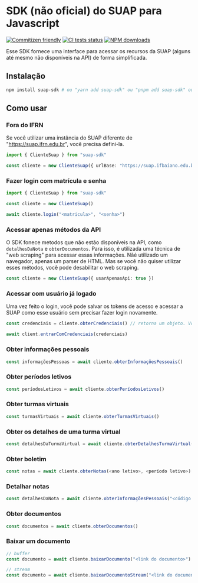 # SDK (não oficial) do SUAP para Javascript

[![Commitizen friendly](https://img.shields.io/badge/commitizen-friendly-brightgreen.svg)](http://commitizen.github.io/cz-cli/)
[![CI tests status](https://img.shields.io/github/workflow/status/save-labs/suap-sdk-javascript/ci)](https://github.com/save-labs/suap-sdk-javascript/actions/workflows/ci.yml)
[![NPM downloads](https://img.shields.io/npm/dm/suap-sdk-javascript)](https://npmjs.com/package/suap-sdk)

Esse SDK fornece uma interface para acessar os recursos da SUAP (alguns até mesmo não disponíveis na API) de forma simplificada.

## Instalação

```bash
npm install suap-sdk # ou "yarn add suap-sdk" ou "pnpm add suap-sdk" ou qualquer outro gerenciador de pacotes
```

## Como usar

### Fora do IFRN

Se você utilizar uma instância do SUAP diferente de "https://suap.ifrn.edu.br", você precisa defini-la.

```typescript
import { ClienteSuap } from "suap-sdk"

const cliente = new ClienteSuap({ urlBase: "https://suap.ifbaiano.edu.br" }) // ou a URL do SUAP do seu estado
```

### Fazer login com matrícula e senha

```typescript
import { ClienteSuap } from "suap-sdk"

const cliente = new ClienteSuap()

await cliente.login("<matricula>", "<senha>")
```

### Acessar apenas métodos da API

O SDK fonece metodos que não estão disponíveis na API, como `detalhesDaNota` e `obterDocumentos`. Para isso, é utilizada uma técnica de "web scraping" para acessar essas informações. Nãé utilizado um navegador, apenas um parser de HTML. Mas se você não quiser utilizar esses métodos, você pode desabilitar o web scraping.

```typescript
const cliente = new ClienteSuap({ usarApenasApi: true })
```

### Acessar com usuário já logado

Uma vez feito o login, você pode salvar os tokens de acesso e acessar a SUAP como esse usuário sem precisar fazer login novamente.

```typescript
const credenciais = cliente.obterCredenciais() // retorna um objeto. Você pode por exemplo salvar em um arquivo JSON

await client.entrarComCredenciais(credenciais)
```

### Obter informações pessoais

```typescript
const informaçõesPessoas = await cliente.obterInformaçõesPessoais()
```

### Obter períodos letivos

```typescript
const períodosLetivos = await cliente.obterPeríodosLetivos()
```

### Obter turmas virtuais

```typescript
const turmasVirtuais = await cliente.obterTurmasVirtuais()
```

### Obter os detalhes de uma turma virtual

```typescript
const detalhesDaTurmaVirtual = await cliente.obterDetalhesTurmaVirtual("<código diário>")
```

### Obter boletim

```typescript
const notas = await cliente.obterNotas(<ano letivo>, <período letivo>)
```

### Detalhar notas

```typescript
const detalhesDaNota = await cliente.obterInformaçõesPessoais("<código diário>")
```

### Obter documentos

```typescript
const documentos = await cliente.obterDocumentos()
```

### Baixar um documento

```typescript
// buffer
const documento = await cliente.baixarDocumento("<link do documento>")

// stream
const documento = await cliente.baixarDocumentoStream("<link do documento>")
```
